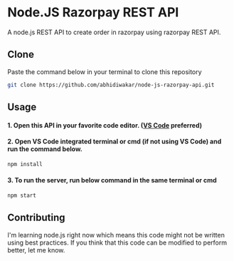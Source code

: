 # Node.JS Razorpay REST API

A node.js REST API to create order in razorpay using razorpay REST API.

## Clone

Paste the command below in your terminal to clone this repository

```bash
git clone https://github.com/abhidiwakar/node-js-razorpay-api.git
```

## Usage
#### 1. Open this API in your favorite code editor. ([VS Code](https://code.visualstudio.com/download) preferred)
#### 2. Open VS Code integrated terminal or cmd (if not using VS Code) and run the command below.

```bash
npm install
```
#### 3. To run the server, run below command in the same terminal or cmd
```bash
npm start
``` 

## Contributing
I'm learning node.js right now which means this code might not be written using best practices. If you think that this code can be modified to perform better, let me know.